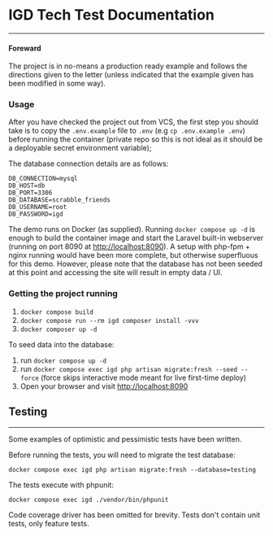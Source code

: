 # IGD Tech Test Documentation

---

#### Foreward
The project is in no-means a production ready example and follows the directions given to the
letter (unless indicated that the example given has been modified in some way).

### Usage

After you have checked the project out from VCS, the first step you should take is to copy the `.env.example`
file to `.env` (e.g `cp .env.example .env`) before running the container (private repo so this is not ideal as it 
should be a deployable secret environment variable);

The database connection details are as follows:

```
DB_CONNECTION=mysql
DB_HOST=db
DB_PORT=3306
DB_DATABASE=scrabble_friends
DB_USERNAME=root
DB_PASSWORD=igd
```

The demo runs on Docker (as supplied). Running `docker compose up -d` is enough to build the container image
and start the Laravel built-in webserver (running on port 8090 at [http://localhost:8090](http://localhost:8090)).
A setup with php-fpm + nginx running would have been more complete, but otherwise superfluous for this demo.
However, please note that the database has not been seeded at this point and accessing the site will result in empty 
data / UI.

### Getting the project running

1. `docker compose build`
2. `docker compose run --rm igd composer install -vvv`
3. `docker composer up -d`

To seed data into the database:

1. run `docker compose up -d`
2. run `docker compose exec igd php artisan migrate:fresh --seed --force` (force skips interactive mode meant for live 
first-time deploy)
3. Open your browser and visit [http://localhost:8090](http://localhost:8090)

## Testing

---

Some examples of optimistic and pessimistic tests have been written. 

Before running the tests, you will need to migrate the test database:

`docker compose exec igd php artisan migrate:fresh --database=testing`

The tests execute with phpunit:

`docker compose exec igd ./vendor/bin/phpunit`

Code coverage driver has been omitted for brevity. Tests don't contain unit tests, only feature tests.
